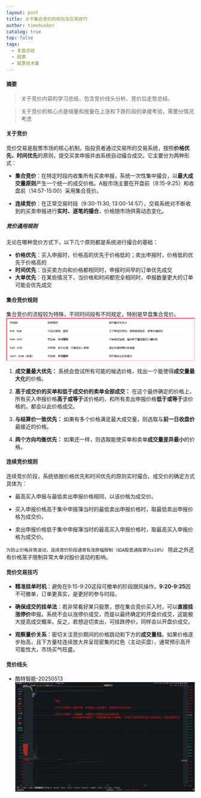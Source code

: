```yaml
---
layout: post
title: 关于集合竞价的规则及交易技巧
author: timebusker
catalog: true
top: false
tags:
  - 复盘总结
  - 股票
  - 股票技术篇
---
```

#### 摘要

>关于竞价内容的学习总结，包含竞价线头分析、竞价后走势总结。

>关于竞价的核心点是缩量和放量在上涨和下跌阶段的承接考验，需要分情况考虑

#### 关于竞价
竞价交易是股票市场的核心机制，指投资者通过交易所的交易系统，按照​**​价格优先、时间优先​**​的原则，提交买卖申报并由系统自动撮合成交。它主要分为两种形式：
- **集合竞价​**​：在特定时段内收集所有买卖申报，系统一次性集中撮合，以​**​最大成交量原则​**​产生一个统一的成交价格。A股市场主要在开盘前（9:15-9:25）和收盘前（14:57-15:00）采用集合竞价。

- **连续竞价​**​：在正常交易时段（9:30-11:30, 13:00-14:57），交易系统对不断收到的买卖申报进行​**​实时、逐笔的撮合​**​，价格随市场供需动态变化。

##### 竞价通用规则
无论在哪种竞价方式下，以下几个原则都是系统进行撮合的基础：
- **价格优先​**​：买入申报时，价格高的优先于价格低的；卖出申报时，价格低的优先于价格高的
- **时间优先​**​：当买卖方向和价格都相同时，申报时间早的订单优先成交
- **大单优先​**​：在某些情况下，当价格和时间都完全相同时，申报数量更大的订单可能会优先成交
#### 集合竞价规则
集合竞价的流程较为特殊，不同时间段有不同规定，特别是早盘集合竞价。
![](/img/Z笔记附件/2022-05-13-关于集合竞价的规则及交易技巧_image_1.png)
1. **成交量最大优先：** 系统会尝试所有可能的候选价格，找出一个能使得**成交量最大化**的价格。

2. **高于成交价的买单和低于成交价的卖单全部成交：** 在这个最终确定的价格上，所有买入申报价格**高于或等于**该价格的，和所有卖出申报价格**低于或等于**该价格的，都会以此价格成交。

3. **与结算价一致优先：** 如果有多个价格满足最大成交量，则选取与**前一日收盘价**最接近的价格。

4. **两个方向均衡优先：** 如果还一样，则选取能使买单和卖单**成交量差异最小**的价格。
#### 连续竞价规则
连续竞价阶段，系统依据价格优先和时间优先的原则实时撮合。成交价的确定方式具体为：
- 最高买入申报与最低卖出申报价格相同，以该价格为成交价。
    
- 买入申报价格高于集中申报簿当时的最低卖出申报价格时，取最低卖出申报价格为成交价。
    
- 卖出申报价格低于集中申报簿当时的最高买入申报价格时，取最高买入申报价格为成交价。

`为防止价格异常波动，连续竞价阶段通常有涨跌幅限制（如A股普通股票为±10%）` 除此之外还有价格笼子限制异常大单对股价波动的影响。

#### 竞价交易技巧
- **精准挂单时机​**​：避免在9:15-9:20这段可撤单的阶段跟风操作。​**​9:20-9:25​**​ 因不可撤单，订单更真实，是更好的参与时段。

- ​**​确保成交的挂单法​**​：若非常看好某只股票，想在集合竞价买入时，可以​**​直接挂涨停价​**​申报。系统不会以涨停价成交，而是以最终确定的开盘价成交，这能极大提高成交概率。反之，若想迫切卖出，可挂跌停价，同样会以开盘价成交。

- ​**​观察量价关系​**​：密切关注竞价期间的价格跳动和下方的​**​成交量柱​**​。如果价格逐步抬高，且下方量柱连续放大并呈现密集的红色（主动买盘），通常预示高开可能性大，市场买气旺盛。

#### 竞价线头
+ 酷特智能-20250513
![](/img/Z笔记附件/2022-05-13-关于集合竞价的规则及交易技巧_image_2.png)


